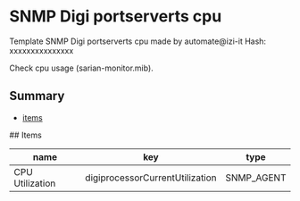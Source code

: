 # SNMP Digi portserverts cpu
Template SNMP Digi portserverts cpu  made by automate@izi-it
Hash: xxxxxxxxxxxxxxx

Check cpu usage (sarian-monitor.mib).
## Summary
* [items](#items)

<a name="items" />
## Items

| name | key | type |
| ------------- |------------- |------------- |
| CPU Utilization | digiprocessorCurrentUtilization | SNMP_AGENT |

